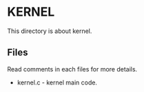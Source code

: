 # KERNEL
This directory is about kernel.

## Files
Read comments in each files for more details.
- kernel.c - kernel main code.
